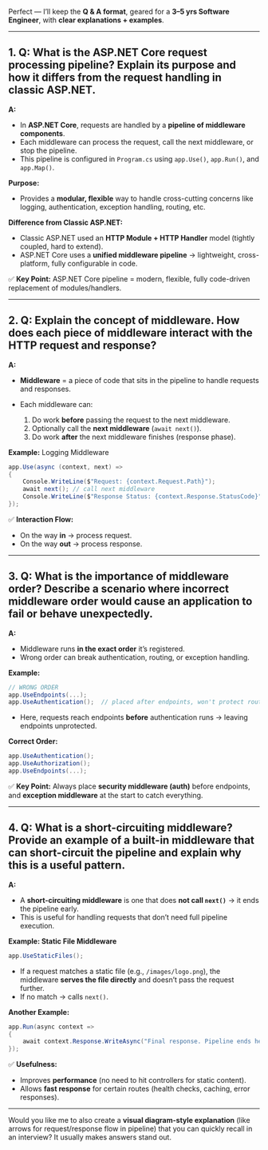 Perfect — I’ll keep the **Q & A format**, geared for a **3–5 yrs Software Engineer**, with **clear explanations + examples**.

---

## **1. Q: What is the ASP.NET Core request processing pipeline? Explain its purpose and how it differs from the request handling in classic ASP.NET.**

**A:**

* In **ASP.NET Core**, requests are handled by a **pipeline of middleware components**.
* Each middleware can process the request, call the next middleware, or stop the pipeline.
* This pipeline is configured in `Program.cs` using `app.Use()`, `app.Run()`, and `app.Map()`.

**Purpose:**

* Provides a **modular, flexible** way to handle cross-cutting concerns like logging, authentication, exception handling, routing, etc.

**Difference from Classic ASP.NET:**

* Classic ASP.NET used an **HTTP Module + HTTP Handler** model (tightly coupled, hard to extend).
* ASP.NET Core uses a **unified middleware pipeline** → lightweight, cross-platform, fully configurable in code.

✅ **Key Point:** ASP.NET Core pipeline = modern, flexible, fully code-driven replacement of modules/handlers.

---

## **2. Q: Explain the concept of middleware. How does each piece of middleware interact with the HTTP request and response?**

**A:**

* **Middleware** = a piece of code that sits in the pipeline to handle requests and responses.
* Each middleware can:

  1. Do work **before** passing the request to the next middleware.
  2. Optionally call the **next middleware** (`await next()`).
  3. Do work **after** the next middleware finishes (response phase).

**Example:** Logging Middleware

```csharp
app.Use(async (context, next) =>
{
    Console.WriteLine($"Request: {context.Request.Path}");
    await next(); // call next middleware
    Console.WriteLine($"Response Status: {context.Response.StatusCode}");
});
```

✅ **Interaction Flow:**

* On the way **in** → process request.
* On the way **out** → process response.

---

## **3. Q: What is the importance of middleware order? Describe a scenario where incorrect middleware order would cause an application to fail or behave unexpectedly.**

**A:**

* Middleware runs **in the exact order** it’s registered.
* Wrong order can break authentication, routing, or exception handling.

**Example:**

```csharp
// WRONG ORDER
app.UseEndpoints(...);
app.UseAuthentication();  // placed after endpoints, won't protect routes
```

* Here, requests reach endpoints **before** authentication runs → leaving endpoints unprotected.

**Correct Order:**

```csharp
app.UseAuthentication();
app.UseAuthorization();
app.UseEndpoints(...);
```

✅ **Key Point:** Always place **security middleware (auth)** before endpoints, and **exception middleware** at the start to catch everything.

---

## **4. Q: What is a short-circuiting middleware? Provide an example of a built-in middleware that can short-circuit the pipeline and explain why this is a useful pattern.**

**A:**

* A **short-circuiting middleware** is one that does **not call `next()`** → it ends the pipeline early.
* This is useful for handling requests that don’t need full pipeline execution.

**Example: Static File Middleware**

```csharp
app.UseStaticFiles();
```

* If a request matches a static file (e.g., `/images/logo.png`), the middleware **serves the file directly** and doesn’t pass the request further.
* If no match → calls `next()`.

**Another Example:**

```csharp
app.Run(async context =>
{
    await context.Response.WriteAsync("Final response. Pipeline ends here.");
});
```

✅ **Usefulness:**

* Improves **performance** (no need to hit controllers for static content).
* Allows **fast response** for certain routes (health checks, caching, error responses).

---

Would you like me to also create a **visual diagram-style explanation** (like arrows for request/response flow in pipeline) that you can quickly recall in an interview? It usually makes answers stand out.
